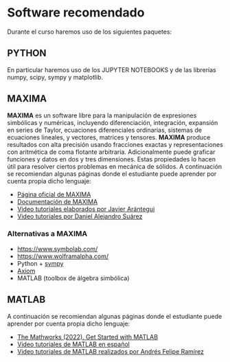 # Software recomendado
 
Durante el curso haremos uso de los siguientes paquetes:

## PYTHON
En particular haremos uso de los JUPYTER NOTEBOOKS y de las librerías numpy, scipy, sympy y matplotlib.

## MAXIMA
**MAXIMA** es un software libre para la manipulación de expresiones simbólicas y numéricas, incluyendo diferenciación, integración, expansión en series de Taylor, ecuaciones diferenciales ordinarias, sistemas de ecuaciones lineales, y vectores, matrices y tensores. **MAXIMA** produce resultados con alta precisión usando fracciones exactas y representaciones con aritmética de coma flotante arbitraria. Adicionalmente puede graficar funciones y datos en dos y tres dimensiones. Estas propiedades lo hacen útil para resolver ciertos problemas en mecánica de sólidos. A continuación se recomiendan algunas páginas donde el estudiante puede aprender por cuenta propia dicho lenguaje:

* [Página oficial de MAXIMA](http://maxima.sourceforge.net/)
* [Documentación de MAXIMA](http://maxima.sourceforge.net/documentation.html)
* [Video tutoriales elaborados por Javier Arántegui](http://vimeo.com/maximajaj)
* [Video tutoriales por Daniel Alejandro Suárez](https://www.youtube.com/playlist?list=PLFk7DOCMKbw_QrywlNmPtCmaNH_wSu28g)

### Alternativas a MAXIMA
* <https://www.symbolab.com/>
* <https://www.wolframalpha.com/>
* Python + [sympy](https://www.sympy.org/)
* [Axiom](http://axiom-developer.org/)
* MATLAB (toolbox de álgebra simbólica)


## MATLAB
A continuación se recomiendan algunas páginas donde el estudiante puede aprender por cuenta propia dicho lenguaje:
* [The Mathworks (2022). Get Started with MATLAB](https://www.mathworks.com/help/matlab/getting-started-with-matlab.html)
* [Video tutoriales de MATLAB en español](http://matlablatino.blogspot.com/)
* [Video tutoriales de MATLAB realizados por Andrés Felipe Ramírez](https://www.youtube.com/playlist?list=PLj3KYX7UqPG8uZWqtQ7ZBG1DSou1fLDMS)


